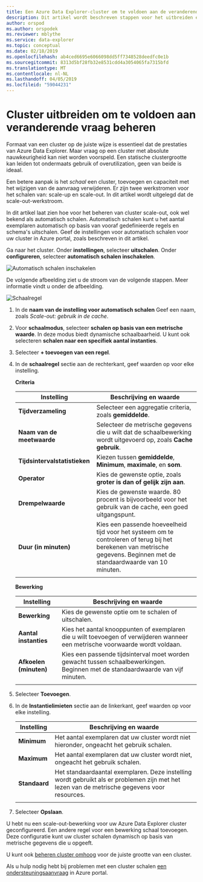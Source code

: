 ```yaml
---
title: Een Azure Data Explorer-cluster om te voldoen aan de veranderende vraag uitschalen
description: Dit artikel wordt beschreven stappen voor het uitbreiden en schalen in een Azure Data Explorer-cluster op basis van veranderende vraag.
author: orspod
ms.author: orspodek
ms.reviewer: mblythe
ms.service: data-explorer
ms.topic: conceptual
ms.date: 02/18/2019
ms.openlocfilehash: ab4ced6695e6066098dd5ff7348528deedfc0e1b
ms.sourcegitcommit: 8313d5bf28fb32e8531cdd4a3054065fa7315bfd
ms.translationtype: MT
ms.contentlocale: nl-NL
ms.lasthandoff: 04/05/2019
ms.locfileid: "59044231"
---
```

# <a name="manage-cluster-scale-out-to-accommodate-changing-demand"></a>Cluster uitbreiden om te voldoen aan veranderende vraag beheren

Formaat van een cluster op de juiste wijze is essentieel dat de prestaties van Azure Data Explorer. Maar vraag op een cluster met absolute nauwkeurigheid kan niet worden voorspeld. Een statische clustergrootte kan leiden tot ondermaats gebruik of overutilization, geen van beide is ideaal.

Een betere aanpak is het *schaal* een cluster, toevoegen en capaciteit met het wijzigen van de aanvraag verwijderen. Er zijn twee werkstromen voor het schalen van: scale-up en scale-out. In dit artikel wordt uitgelegd dat de scale-out-werkstroom.

In dit artikel laat zien hoe voor het beheren van cluster scale-out, ook wel bekend als automatisch schalen. Automatisch schalen kunt u het aantal exemplaren automatisch op basis van vooraf gedefinieerde regels en schema's uitschalen. Geef de instellingen voor automatisch schalen voor uw cluster in Azure portal, zoals beschreven in dit artikel.

Ga naar het cluster. Onder **instellingen**, selecteer **uitschalen**. Onder **configureren**, selecteer **automatisch schalen inschakelen**.

![Automatisch schalen inschakelen](media/manage-cluster-scaling/enable-autoscale.png)

De volgende afbeelding ziet u de stroom van de volgende stappen. Meer informatie vindt u onder de afbeelding.

![Schaalregel](media/manage-cluster-scaling/scale-rule.png)

1. In de **naam van de instelling voor automatisch schalen** Geef een naam, zoals *Scale-out: gebruik in de cache*.

1. Voor **schaalmodus**, selecteer **schalen op basis van een metrische waarde**. In deze modus biedt dynamische schaalbaarheid. U kunt ook selecteren **schalen naar een specifiek aantal instanties**.

1. Selecteer **+ toevoegen van een regel**.

1. In de **schaalregel** sectie aan de rechterkant, geef waarden op voor elke instelling.

    **Criteria**

    | Instelling | Beschrijving en waarde |
    | --- | --- |
    | **Tijdverzameling** | Selecteer een aggregatie criteria, zoals **gemiddelde**. |
    | **Naam van de meetwaarde** | Selecteer de metrische gegevens die u wilt dat de schaalbewerking wordt uitgevoerd op, zoals **Cache gebruik**. |
    | **Tijdsintervalstatistieken** | Kiezen tussen **gemiddelde**, **Minimum**, **maximale**, en **som**. |
    | **Operator** | Kies de gewenste optie, zoals **groter is dan of gelijk zijn aan**. |
    | **Drempelwaarde** | Kies de gewenste waarde. 80 procent is bijvoorbeeld voor het gebruik van de cache, een goed uitgangspunt. |
    | **Duur (in minuten)** | Kies een passende hoeveelheid tijd voor het systeem om te controleren of terug bij het berekenen van metrische gegevens. Beginnen met de standaardwaarde van 10 minuten. |
    |  |  |

    **Bewerking**

    | Instelling | Beschrijving en waarde |
    | --- | --- |
    | **Bewerking** | Kies de gewenste optie om te schalen of uitschalen. |
    | **Aantal instanties** | Kies het aantal knooppunten of exemplaren die u wilt toevoegen of verwijderen wanneer een metrische voorwaarde wordt voldaan. |
    | **Afkoelen (minuten)** | Kies een passende tijdsinterval moet worden gewacht tussen schaalbewerkingen. Beginnen met de standaardwaarde van vijf minuten. |
    |  |  |

1. Selecteer **Toevoegen**.

1. In de **Instantielimieten** sectie aan de linkerkant, geef waarden op voor elke instelling.

    | Instelling | Beschrijving en waarde |
    | --- | --- |
    | **Minimum** | Het aantal exemplaren dat uw cluster wordt niet hieronder, ongeacht het gebruik schalen. |
    | **Maximum** | Het aantal exemplaren dat uw cluster wordt niet, ongeacht het gebruik schalen. |
    | **Standaard** | Het standaardaantal exemplaren. Deze instelling wordt gebruikt als er problemen zijn met het lezen van de metrische gegevens voor resources. |
    |  |  |

1. Selecteer **Opslaan**.

U hebt nu een scale-out-bewerking voor uw Azure Data Explorer cluster geconfigureerd. Een andere regel voor een bewerking schaal toevoegen. Deze configuratie kunt uw cluster schalen dynamisch op basis van metrische gegevens die u opgeeft.

U kunt ook [beheren cluster omhoog](manage-cluster-scale-up.md) voor de juiste grootte van een cluster.

Als u hulp nodig hebt bij problemen met een cluster schalen [een ondersteuningsaanvraag](https://portal.azure.com/#blade/Microsoft_Azure_Support/HelpAndSupportBlade/overview) in Azure portal.
